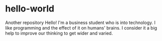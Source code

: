 # hello-world
Another repository 
Hello! I'm a business student who is into technology. I like programming and the effect of it on humans' brains. I consider it a big help to improve our thinking to get wider and varied. 

